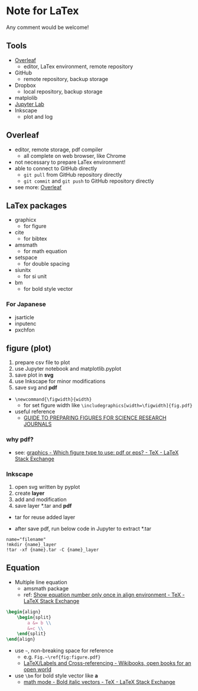 # Note for LaTex

Any comment would be welcome!

## Tools

- [Overleaf](https://www.overleaf.com/)
  - editor, LaTex environment, remote repository
- GitHub
  - remote repository, backup storage
- Dropbox
  - local repository, backup storage
- matplolib
- [Jupyter Lab](https://jupyterlab.readthedocs.io/en/stable/index.html)
- Inkscape
  - plot and log

## Overleaf

- editor, remote storage, pdf compiler
  - all complete on web browser, like Chrome
- not necessary to prepare LaTex environment!
- able to connect to GitHub directly
  - `git pull` from GitHub repository directly
  - `git commit` and `git push` to GitHub repository directly
- see more: [Overleaf](https://www.overleaf.com/)

## LaTex packages

- graphicx
  - for figure
- cite
  - for bibtex
- amsmath
  - for math equation
- setspace
  - for double spacing
- siunitx
  - for si unit
- bm
  - for bold style vector

### For Japanese

- jsarticle
- inputenc
- pxchfon

## figure (plot)

1. prepare csv file to plot
1. use Jupyter notebook and matplotlib.pyplot
1. save plot in **svg**
1. use Inkscape for minor modifications
1. save svg and **pdf**

- `\newcommand{\figwidth}{width}`
  - for set figure width like `\includegraphics[width=\figwidth]{fig.pdf}`
- useful reference
  - [GUIDE TO PREPARING FIGURES FOR SCIENCE RESEARCH JOURNALS](http://www.sciencemag.org/sites/default/files/Figure_prep_guide.pdf)

### why pdf?

- see: [graphics \- Which figure type to use: pdf or eps? \- TeX \- LaTeX Stack Exchange](https://tex.stackexchange.com/questions/2092/which-figure-type-to-use-pdf-or-eps)

### Inkscape

1. open svg written by pyplot
1. create **layer**
1. add and modification
1. save layer \*.tar and **pdf**

- tar for reuse added layer

- after save pdf, run below code in Jupyter to extract \*.tar

```Jupyter
name="filename"
!mkdir {name}_layer
!tar -xf {name}.tar -C {name}_layer
```

## Equation

- Multiple line equation
  - amsmath package
  - ref: [Show equation number only once in align environment \- TeX \- LaTeX Stack Exchange](https://tex.stackexchange.com/questions/17528/show-equation-number-only-once-in-align-environment)

```latex
\begin{align}
    \begin{split}
        a &= b \\
        &=c \\
    \end{split}
\end{align}
```

- use `~`, non-breaking space for reference
  - e.g. `Fig.~\ref{fig:figure.pdf}`
  - [LaTeX/Labels and Cross\-referencing \- Wikibooks, open books for an open world](https://en.wikibooks.org/wiki/LaTeX/Labels_and_Cross-referencing)
- use `\bm` for bold style vector like $\bm{a}$
  - [math mode \- Bold italic vectors \- TeX \- LaTeX Stack Exchange](https://tex.stackexchange.com/questions/14395/bold-italic-vectors)
